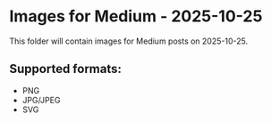 # Images for Medium - 2025-10-25

This folder will contain images for Medium posts on 2025-10-25.

## Supported formats:
- PNG
- JPG/JPEG
- SVG
